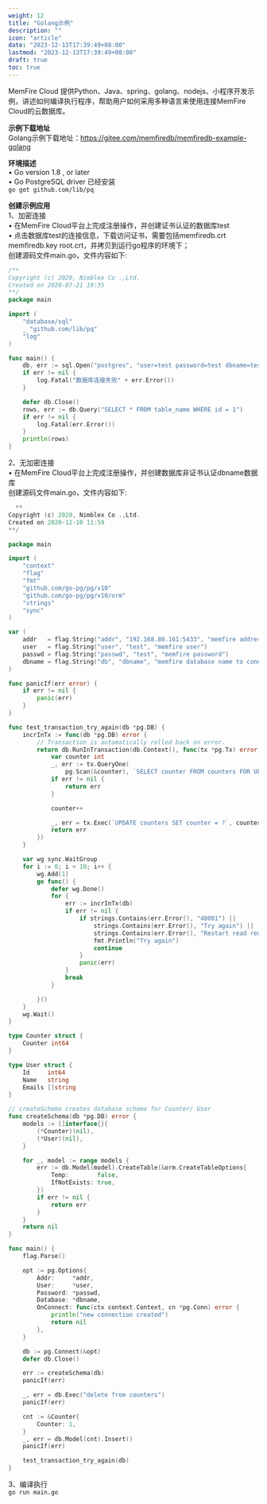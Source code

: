```yaml
---
weight: 12
title: "Golang示例"
description: ""
icon: "article"
date: "2023-12-13T17:39:49+08:00"
lastmod: "2023-12-13T17:39:49+08:00"
draft: true
toc: true
---
```




MemFire Cloud 提供Python、Java、spring、golang、nodejs、小程序开发示例，讲述如何编译执行程序，帮助用户如何采用多种语言来使用连接MemFire Cloud的云数据库。   

 **示例下载地址**   
 Golang示例下载地址：https://gitee.com/memfiredb/memfiredb-example-golang    

**环境描述**    
•	Go version 1.8 , or later   
•	Go PostgreSQL driver 已经安装  
``` go get github.com/lib/pq  ```  


**创建示例应用**   
1、加密连接  
•	在MemFire Cloud平台上完成注册操作，并创建证书认证的数据库test  
•	点击数据库test的连接信息，下载访问证书，需要包括memfiredb.crt memfiredb.key root.crt，并拷贝到运行go程序的环境下；  
创建源码文件main.go，文件内容如下:  

```go
/**
Copyright (c) 2020, Nimblex Co .,Ltd.
Created on 2020-07-21 19:35
**/
package main

import (
	"database/sql"
	_ "github.com/lib/pq"
	"log"
)

func main() {
	db, err := sql.Open("postgres", "user=test password=test dbname=test host=192.168.80.161 port=5433 sslmode=require sslcert=./memfiredb.crt sslkey=./memfiredb.key sslrootcert=./ca.crt")
	if err != nil {
		log.Fatal("数据库连接失败" + err.Error())
	}

	defer db.Close()
	rows, err := db.Query("SELECT * FROM table_name WHERE id = 1")
	if err != nil {
		log.Fatal(err.Error())
	}
	println(rows)
}

```
2、无加密连接  
•	在MemFire Cloud平台上完成注册操作，并创建数据库非证书认证dbname数据库  
创建源码文件main.go，文件内容如下:  

```go
  **
Copyright (c) 2020, Nimblex Co .,Ltd.
Created on 2020-12-10 11:59
**/

package main

import (
	"context"
	"flag"
	"fmt"
	"github.com/go-pg/pg/v10"
	"github.com/go-pg/pg/v10/orm"
	"strings"
	"sync"
)

var (
	addr   = flag.String("addr", "192.168.80.161:5433", "memfire address to connect")
	user   = flag.String("user", "test", "memfire user")
	passwd = flag.String("passwd", "test", "memfire password")
	dbname = flag.String("db", "dbname", "memfire database name to connect")
)

func panicIf(err error) {
	if err != nil {
		panic(err)
	}
}

func test_transaction_try_again(db *pg.DB) {
	incrInTx := func(db *pg.DB) error {
		// Transaction is automatically rolled back on error.
		return db.RunInTransaction(db.Context(), func(tx *pg.Tx) error {
			var counter int
			_, err := tx.QueryOne(
				pg.Scan(&counter), `SELECT counter FROM counters FOR UPDATE`)
			if err != nil {
				return err
			}

			counter++

			_, err = tx.Exec(`UPDATE counters SET counter = ?`, counter)
			return err
		})
	}

	var wg sync.WaitGroup
	for i := 0; i < 10; i++ {
		wg.Add(1)
		go func() {
			defer wg.Done()
			for {
				err := incrInTx(db)
				if err != nil {
					if strings.Contains(err.Error(), "40001") ||
						strings.Contains(err.Error(), "Try again") ||
						strings.Contains(err.Error(), "Restart read required") {
						fmt.Println("Try again")
						continue
					}
					panic(err)
				}
				break
			}

		}()
	}
	wg.Wait()
}

type Counter struct {
	Counter int64
}

type User struct {
	Id     int64
	Name   string
	Emails []string
}

// createSchema creates database schema for Counter/ User
func createSchema(db *pg.DB) error {
	models := []interface{}{
		(*Counter)(nil),
		(*User)(nil),
	}

	for _, model := range models {
		err := db.Model(model).CreateTable(&orm.CreateTableOptions{
			Temp:        false,
			IfNotExists: true,
		})
		if err != nil {
			return err
		}
	}
	return nil
}

func main() {
	flag.Parse()

	opt := pg.Options{
		Addr:     *addr,
		User:     *user,
		Password: *passwd,
		Database: *dbname,
		OnConnect: func(ctx context.Context, cn *pg.Conn) error {
			println("new connection created")
			return nil
		},
	}

	db := pg.Connect(&opt)
	defer db.Close()

	err := createSchema(db)
	panicIf(err)

	_, err = db.Exec("delete from counters")
	panicIf(err)

	cnt := &Counter{
		Counter: 1,
	}
	_, err = db.Model(cnt).Insert()
	panicIf(err)

	test_transaction_try_again(db)
}

```

3、编译执行    
``` go run main.go ```  


